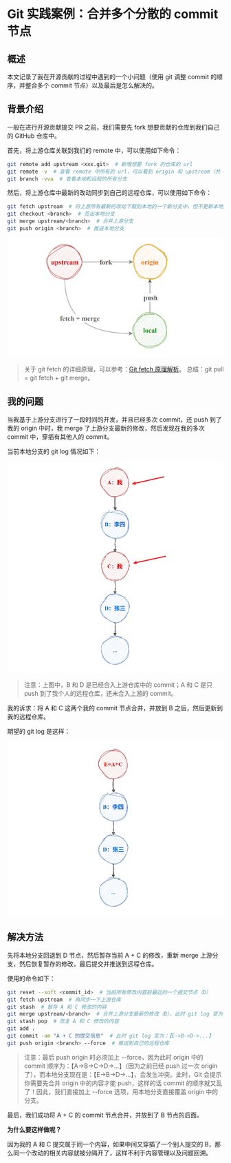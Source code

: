# Git 实践案例：合并多个分散的 commit 节点

## 概述

本文记录了我在开源贡献的过程中遇到的一个小问题（使用 git 调整 commit 的顺序，并整合多个 commit 节点）以及最后是怎么解决的。

## 背景介绍

一般在进行开源贡献提交 PR 之前，我们需要先 fork 想要贡献的仓库到我们自己的 GitHub 仓库中。

首先，将上游仓库关联到我们的 remote 中，可以使用如下命令：

```bash
git remote add upstream <xxx.git>  # 新增想要 fork 的仓库的 url
git remote -v  # 查看 remote 中所有的 url，可以看到 origin 和 upstream（共 4 个 url）
git branch -vva  # 查看本地和远程的所有分支
```

然后，将上游仓库中最新的改动同步到自己的远程仓库，可以使用如下命令：

```bash
git fetch upstream  # 将上游所有最新的改动下载到本地的一个新分支中，但不更新本地分支
git checkout <branch>  # 签出本地分支
git merge upstream/<branch>  # 合并上游分支
git push origin <branch>  # 推送本地分支
```

![fork and upstream](./images/fork和upstream概念.png)

> 关于 git fetch 的详细原理，可以参考：[<u>Git fetch 原理解析</u>](https://zhuanlan.zhihu.com/p/636158655)。
> 总结：git pull = git fetch + git merge。

## 我的问题

当我基于上游分支进行了一段时间的开发，并且已经多次 commit，还 push 到了我的 origin 中时，我 merge 了上游分支最新的修改，然后发现在我的多次 commit 中，穿插有其他人的 commit。

当前本地分支的 git log 情况如下：

![我的问题](./images/我的问题.png)

> 注意：上图中，B 和 D 是已经合入上游仓库中的 commit；A 和 C 是只 push 到了我个人的远程仓库，还未合入上游的 commit。

我的诉求：将 A 和 C 这两个我的 commit 节点合并，并放到 B 之后，然后更新到我的远程仓库。

期望的 git log 是这样：

![期望结果](./images/期望结果.png)

## 解决方法

先将本地分支回退到 D 节点，然后暂存当前 A + C 的修改，重新 merge 上游分支，然后恢复暂存的修改，最后提交并推送到远程仓库。

使用的命令如下：

```bash
git reset --soft <commit_id>  # 当前所有修改内容前最近的一个提交节点（D）
git fetch upstream  # 再同步一下上游仓库
git stash  # 暂存 A 和 C 修改的内容
git merge upstream/<branch>  # 合并上游分支最新的修改（B），此时 git log 变为：【B->D->...】
git stash pop  # 恢复 A 和 C 修改的内容
git add .
git commit -am "A + C 的提交信息"  # 此时 git log 变为：【E->B->D->...】
git push origin <branch> --force  # 推送到自己的远程仓库
```

> 注意：最后 push origin 时必须加上 --force，因为此时 origin 中的 commit 顺序为：【A->B->C->D->...】（因为之前已经 push 过一次 origin 了），而本地分支现在是：【E->B->D->...】，会发生冲突。此时，Git 会提示你需要先合并 origin 中的内容才能 push，这样的话 commit 的顺序就又乱了！因此，我们直接加上 --force 选项，用本地分支直接覆盖 origin 中的分支。

最后，我们成功将 A + C 的 commit 节点合并，并放到了 B 节点的后面。

**为什么要这样做呢？**

因为我的 A 和 C 提交属于同一个内容，如果中间又穿插了一个别人提交的 B，那么同一个改动的相关内容就被分隔开了，这样不利于内容管理以及问题回溯。
